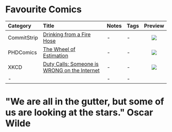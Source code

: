 # Favourite Comics

| Category      | Title | Notes | Tags | Preview     |
| :---        |    :---   |    :---   |    :---   |          :----: |
| CommitStrip      | [Drinking from a Fire Hose](http://phdcomics.com/comics/archive.php/tellafriend.php?comicid=820)       | -       | -       | ![](http://www.phdcomics.com/comics/archive/phd020507s.gif)  |
| PHDComics      | [The Wheel of Estimation](https://www.commitstrip.com/en/2012/04/24/the-wheel-of-estimation)       | -       | -       | ![](https://www.commitstrip.com/wp-content/uploads/2012/04/Strips-Roue-de-la-chance-english800-final.jpg)  |
| XKCD      | [Duty Calls: Someone is WRONG on the Internet](https://xkcd.com/386)       | -       | -       | ![](https://imgs.xkcd.com/comics/duty_calls.png)  |
| -      | []()       | -       | -       | ![]()  |
<!--- ---: -->


# "We are all in the gutter, but some of us are looking at the stars." Oscar Wilde

